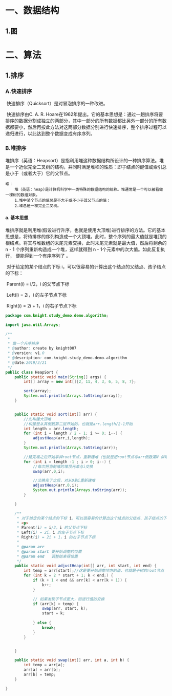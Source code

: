# 一、数据结构

## 1.图



# 二、算法

## 1.排序

### A.快速排序

​	快速排序（Quicksort）是对冒泡排序的一种改进。

​	快速排序由C. A. R. Hoare在1962年提出。它的基本思想是：通过一趟排序将要排序的数据分割成独立的两部分，其中一部分的所有数据都比另外一部分的所有数据都要小，然后再按此方法对这两部分数据分别进行快速排序，整个排序过程可以递归进行，以此达到整个数据变成有序序列。



### B.堆排序

​	堆排序（英语：Heapsort）是指利用堆这种数据结构所设计的一种排序算法。堆是一个近似完全二叉树的结构，并同时满足堆积的性质：即子结点的键值或索引总是小于（或者大于）它的父节点。

```
堆：
	堆（英语：heap)是计算机科学中一类特殊的数据结构的统称。堆通常是一个可以被看做一棵树的数组对象。
	1.堆中某个节点的值总是不大于或不小于其父节点的值；
    2.堆总是一棵完全二叉树。
```

#### a. 基本思想

​	堆排序就是利用堆(假设进行升序，也就是使用大顶堆)进行排序的方法。它的基本思想是，将待排序的序列构造成一个大顶堆。此时，整个序列的最大值就是堆顶的根结点。将其与堆数组的末尾元素交换，此时末尾元素就是最大值，然后将剩余的n - 1 个序列重新构造成一个堆，这样就得到 n - 1个元素中的次大值。如此反复执行， 便能得到一个有序序列了 。

​	对于给定的某个结点的下标 i，可以很容易的计算出这个结点的父结点、孩子结点的下标：

​		Parent(i) = i/2，i 的父节点下标

​		Left(i) = 2i，i 的左子节点下标

​		Right(i) = 2i + 1，i 的右子节点下标

```java
package com.knight.study_demo.demo.algorithm;

import java.util.Arrays;

/**
 *
 * 做一个升序排序
 * @author: create by knight007
 * @version: v1.0
 * @description: com.knight.study_demo.demo.algorithm
 * @date:2019/3/21
 */
public class HeapSort {
    public static void main(String[] args) {
        int[] array = new int[]{2, 11, 4, 3, 6, 5, 8, 7};

        sort(array);
        System.out.println(Arrays.toString(array));
    }


    public static void sort(int[] arr) {
        //先构建大顶堆
        //构建是从其倒数第二层开始的，也就是arr.length/2-1开始
        int length = arr.length;
        for (int i = length / 2 - 1; i >= 0; i--) {
            adjustHeap(arr,i,length);
        }
        System.out.println(Arrays.toString(arr));

        //建完堆之后开始拿掉root节点，重新建堆（也就是把root节点与arr倒数第N（N取决于重新建第几次）个元素交换，每次再排序就不排后面的了）
        for (int i = length -1 ; i > 0; i--) {
            //每次把当前堆的堆顶元素与i交换
            swap(arr,0,i);

            //交换完了之后，对从0到i重新建堆
            adjustHeap(arr,0,i);
            System.out.println(Arrays.toString(arr));
        }

    }

    /**
     * 对于给定的某个结点的下标 i，可以很容易的计算出这个结点的父结点、孩子结点的下标：
     * <p>
     * Parent(i) = i/2，i 的父节点下标
     * Left(i) = 2i，i 的左子节点下标
     * Right(i) = 2i + 1，i 的右子节点下标
     *
     * @param arr
     * @param start 要开始调整的位置
     * @param end   调整结束得位置
     */
    public static void adjustHeap(int[] arr, int start, int end) {
        int temp = arr[start];//这是要开始调整地方的值，也就是子树的root节点
        for (int k = 2 * start + 1; k < end;) {
            if (k + 1 < end && arr[k] < arr[k + 1]) {
                k++;
            }

            // 如果发现子节点更大，则进行值的交换
            if (arr[k] > temp) {
                swap(arr, start, k);
                start = k;
                
            } else {
                break;
            }
        }


    }

    public static void swap(int[] arr, int a, int b) {
        int temp = arr[a];
        arr[a] = arr[b];
        arr[b] = temp;
    }

}
```

